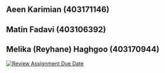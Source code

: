 ## Aeen Karimian (403171146)
## Matin Fadavi (403106392)
## Melika (Reyhane) Haghgoo (403170944)
[![Review Assignment Due Date](https://classroom.github.com/assets/deadline-readme-button-22041afd0340ce965d47ae6ef1cefeee28c7c493a6346c4f15d667ab976d596c.svg)](https://classroom.github.com/a/iDQJgb-p)
